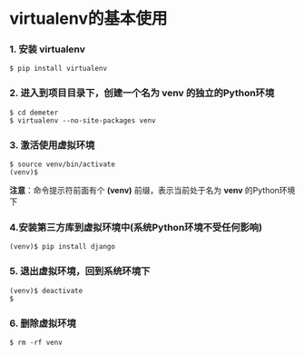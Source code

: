 # virtualenv的基本使用

### 1. 安装 virtualenv

    $ pip install virtualenv

### 2. 进入到项目目录下，创建一个名为 **venv** 的独立的Python环境

    $ cd demeter
    $ virtualenv --no-site-packages venv

### 3. 激活使用虚拟环境

    $ source venv/bin/activate
    (venv)$

**注意**：命令提示符前面有个 **(venv)** 前缀，表示当前处于名为 **venv** 的Python环境下

### 4.安装第三方库到虚拟环境中(系统Python环境不受任何影响)

    (venv)$ pip install django

### 5. 退出虚拟环境，回到系统环境下

    (venv)$ deactivate
    $ 

### 6. 删除虚拟环境

    $ rm -rf venv

